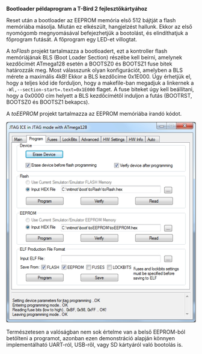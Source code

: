 **Bootloader példaprogram a T-Bird 2 fejlesztőkártyához**

Reset után a bootloader az EEPROM memória első 512 bájtját a flash memóriába másolja. Miután ez elkészült, hangjelzést hallunk. Ekkor az első nyomógomb megnyomásával befejezhetjük a bootolást, és elindíthatjuk a főprogram futását. A főprogram egy LED-et villogtat.

A *toFlash* projekt tartalmazza a bootloadert, ezt a kontroller flash memóriájának BLS (Boot Loader Section) részébe kell beírni, amelynek kezdőcímét ATmega128 esetén a BOOTSZ0 és BOOTSZ1 fuse bitek határozzák meg. Most válasszunk olyan konfigurációt, amelyben a BLS mérete a maximális 4kB! Ekkor a BLS kezdőcíme 0x1E000. Úgy érhetjük el, hogy a teljes kód ide forduljon, hogy a makefile-ban megadjuk a linkernek a `-Wl,--section-start=.text=0x1E000` flaget. A fuse biteket úgy kell beállítani, hogy a 0x0000 cím helyett a BLS kezdőcímétől induljon a futás (BOOTRST, BOOTSZ0 és BOOTSZ1 bekapcs).

A *toEEPROM* projekt tartalmazza az EEPROM memóriába írandó kódot.

![programozás](https://github.com/bvarga92/mcu/raw/main/avr_bootloader/program.png)
	
Természetesen a valóságban nem sok értelme van a belső EEPROM-ból betölteni a programot, azonban ezen demonstráció alapján könnyen implementálható UART-ról, USB-ről, vagy SD kártyáról való bootolás is.
